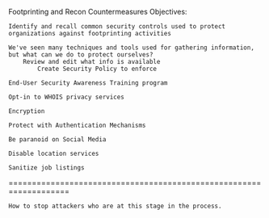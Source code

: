 Footprinting and Recon Countermeasures
Objectives:

    Identify and recall common security controls used to protect organizations against footprinting activities

    We've seen many techniques and tools used for gathering information, but what can we do to protect ourselves?
        Review and edit what info is available
            Create Security Policy to enforce
        
	End-User Security Awareness Training program
        
	Opt-in to WHOIS privacy services
        
	Encryption
        
	Protect with Authentication Mechanisms
        
	Be paranoid on Social Media
        
	Disable location services
        
	Sanitize job listings
===================================================================

	How to stop attackers who are at this stage in the process.
